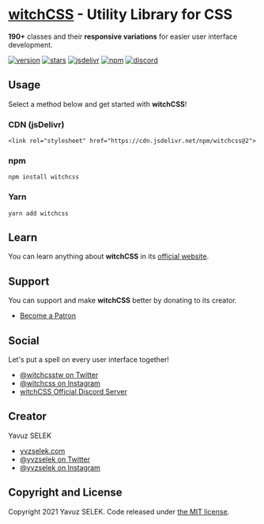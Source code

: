 # [witchCSS](http://www.witchcss.com) - Utility Library for CSS
**190+** classes and their **responsive variations** for easier user interface development.

[![version](https://img.shields.io/static/v1?label=version&message=2.0.0&color=ff3855&style=flat-square)](https://www.github.com/yvzselek/witchcss/tags)
[![stars](https://img.shields.io/github/stars/yvzselek/witchcss?color=ff3855&label=stars&style=flat-square)](https://www.github.com/yvzselek/witchcss/stargazers)
[![jsdelivr](https://img.shields.io/jsdelivr/npm/hm/witchcss?color=ff3855&style=flat-square)](https://www.jsdelivr.com/package/npm/witchcss)
[![npm](https://img.shields.io/npm/dm/witchcss?color=ff3855&label=npm&style=flat-square)](https://www.npmjs.com/package/witchcss)
[![discord](https://img.shields.io/discord/636213115016708096?color=ff3855&label=discord&style=flat-square)](https://www.discord.gg/8HKTUbn)

## Usage
Select a method below and get started with **witchCSS**!
### CDN (jsDelivr)
```
<link rel="stylesheet" href="https://cdn.jsdelivr.net/npm/witchcss@2">
```

### npm
```
npm install witchcss
```

### Yarn
```
yarn add witchcss
```

## Learn
You can learn anything about **witchCSS** in its [official website](http://www.witchcss.com).

## Support
You can support and make **witchCSS** better by donating to its creator.
- [Become a Patron](https://www.patreon.com/yvzselek)

## Social
Let's put a spell on every user interface together!
- [@witchcsstw on Twitter](https://www.twitter.com/witchcsstw)
- [@witchcss on Instagram](https://www.instagram.com/witchcss)
- [witchCSS Official Discord Server](https://www.discord.gg/8HKTUbn)

## Creator
Yavuz SELEK
- [yvzselek.com](http://www.yvzselek.com)
- [@yvzselek on Twitter](https://www.twitter.com/yvzselek)
- [@yvzselek on Instagram](https://www.instagram.com/yvzselek)

## Copyright and License
Copyright 2021 Yavuz SELEK. Code released under [the MIT license](https://www.github.com/yvzselek/witchcss/blob/main/LICENSE.txt).